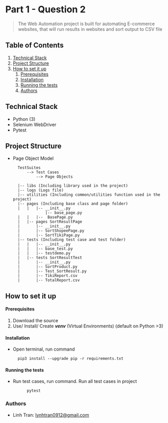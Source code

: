 # Part 1 - Question 2 
> The Web Automation project is built for automating E-commerce websites, that will run results in websites and sort output to CSV file


## Table of Contents
1. [Technical Stack](#technical-stack)
2. [Project Structure](#project-structure)
3. [How to set it up](#how-to-set-it-up)
    1. [Prerequisites](#prerequisites)
    2. [Installation](#installation)
    3. [Running the tests](#running-the-tests)
    4. [Authors](#authors)
    
## Technical Stack
- Python (3)
- Selenium WebDriver
- Pytest

## Project Structure
- Page Object Model

        TestSuites
            --> Test Cases 
                --> Page Objects

        |-- libs (Including library used in the project)
        |-- logs (Logs file)
        |-- utilities (Including common/utilities function used in the project)
        |-- pages (Including base class and page folder)
        |   |   |-- __init__.py
                    |-- base_page.py
        |   |   |--  BasePage.py
        |   |-- pages SortResultPage
        |       |-- __init__.py
        |       |-- SortShopeePage.py
        |       |-- SortTikiPage.py
        |-- tests (Including test case and test folder)
        |   |   |-- __init__.py
        |   |   |-- base_test.py
        |   |   |-- testdemo.py   
        |   |-- tests SortResultTest
        |       |-- __init__.py
        |       |-- SortProduct.py
        |       |-- Test_SortResult.py
        |       |-- TikiReport.csv
        |       |-- TotalReport.csv

## How to set it up
#### Prerequisites    
1. Download the source
2. Use/ Install/ Create ***venv*** (Virtual Environments) (default on Python >3)

#### Installation
- Open terminal, run command 

        pip3 install --upgrade pip -r requirements.txt
        
#### Running the tests
- Run test cases, run command. Run all test cases in project
   
            pytest

### Authors
- Linh Tran: [lynhtran0912@gmail.com](mailto:lynhtran0912@gmail.com)